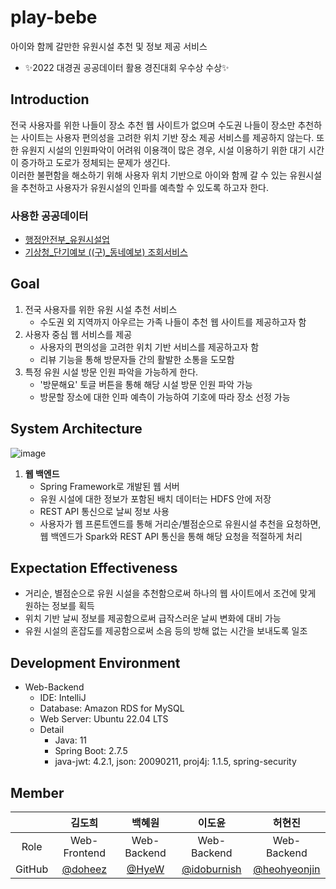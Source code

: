 # play-bebe
아이와 함께 갈만한 유원시설 추천 및 정보 제공 서비스

- ✨2022 대경권 공공데이터 활용 경진대회 우수상 수상✨

## Introduction
전국 사용자를 위한 나들이 장소 추천 웹 사이트가 없으며 수도권 나들이 장소만 추천하는 사이트는 사용자 편의성을 고려한 위치 기반 장소 제공 서비스를 제공하지 않는다. 또한 유원지 시설의 인원파악이 어려워 이용객이 많은 경우, 시설 이용하기 위한 대기 시간이 증가하고 도로가 정체되는 문제가 생긴다.
<br>
이러한 불편함을 해소하기 위해 사용자 위치 기반으로 아이와 함께 갈 수 있는 유원시설을 추천하고 사용자가 유원시설의 인파를 예측할 수 있도록 하고자 한다. 
### 사용한 공공데이터 
  - [행정안전부_유원시설업](https://www.data.go.kr/data/15045089/fileData.do)
  - [기상청_단기예보 ((구)_동네예보) 조회서비스](https://www.data.go.kr/data/15084084/openapi.do)

## Goal
1. 전국 사용자를 위한 유원 시설 추천 서비스
    - 수도권 외 지역까지 아우르는 가족 나들이 추천 웹 사이트를 제공하고자 함
2. 사용자 중심 웹 서비스를 제공
    - 사용자의 편의성을 고려한 위치 기반 서비스를 제공하고자 함
    - 리뷰 기능을 통해 방문자들 간의 활발한 소통을 도모함
3. 특정 유원 시설 방문 인원 파악을 가능하게 한다.
    - '방문해요' 토글 버튼을 통해 해당 시설 방문 인원 파악 가능
    - 방문할 장소에 대한 인파 예측이 가능하여 기호에 따라 장소 선정 가능
  
## System Architecture
![image](https://user-images.githubusercontent.com/57346443/229488078-3b891d10-e8c6-4d3e-9153-810d3cd0c8e8.png)

1. **웹 백엔드**
    - Spring Framework로 개발된 웹 서버
    - 유원 시설에 대한 정보가 포함된 배치 데이터는 HDFS 안에 저장
    - REST API 통신으로 날씨 정보 사용
    - 사용자가 웹 프론트엔드를 통해 거리순/별점순으로 유원시설 추천을 요청하면, 웹 백엔드가 Spark와 REST API 통신을 통해 해당 요청을 적절하게 처리
## Expectation Effectiveness
- 거리순, 별점순으로 유원 시설을 추천함으로써 하나의 웹 사이트에서 조건에 맞게 원하는 정보를 획득
- 위치 기반 날씨 정보를 제공함으로써 급작스러운 날씨 변화에 대비 가능
- 유원 시설의 혼잡도를 제공함으로써 소음 등의 방해 없는 시간을 보내도록 일조 
## Development Environment
- Web-Backend
    - IDE: IntelliJ
    - Database: Amazon RDS for MySQL
    - Web Server: Ubuntu 22.04 LTS
    - Detail
        - Java: 11
        - Spring Boot: 2.7.5
        - java-jwt: 4.2.1, json: 20090211, proj4j: 1.1.5, spring-security
        
## Member
||김도희|백혜원|이도윤|허현진|
|:---:|:---:|:---:|:---:|:---:|
|Role|Web-Frontend|Web-Backend|Web-Backend|Web-Backend|
|GitHub|[@doheez](https://github.com/doheez)|[@HyeW](https://github.com/HyeW)|[@idoburnish](https://github.com/idoburnish)|[@heohyeonjin](https://github.com/heohyeonjin)|
